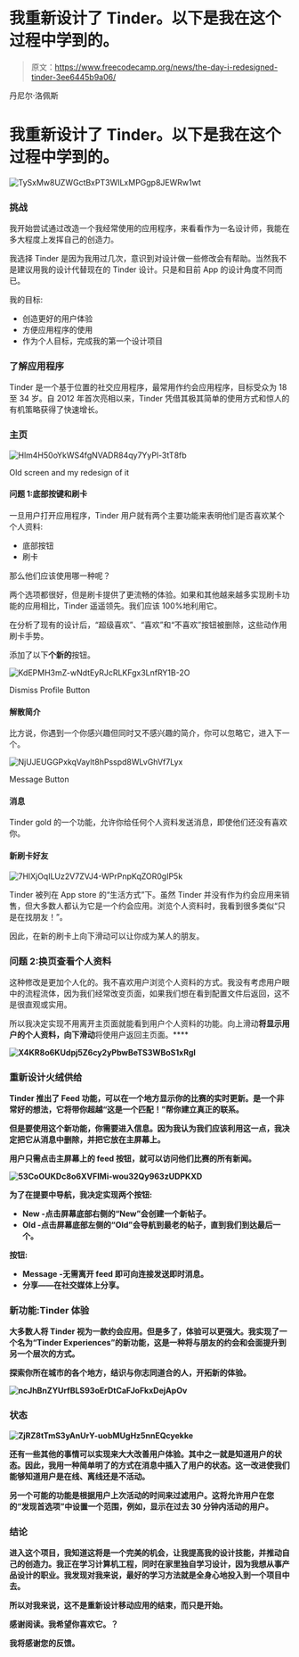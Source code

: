 # 我重新设计了 Tinder。以下是我在这个过程中学到的。

> 原文：<https://www.freecodecamp.org/news/the-day-i-redesigned-tinder-3ee6445b9a06/>

丹尼尔·洛佩斯

# 我重新设计了 Tinder。以下是我在这个过程中学到的。

![TySxMw8UZWGctBxPT3WILxMPGgp8JEWRw1wt](img/fd8eac791f03b7f00acf023d74b95b55.png)

### **挑战**

我开始尝试通过改造一个我经常使用的应用程序，来看看作为一名设计师，我能在多大程度上发挥自己的创造力。

我选择 Tinder 是因为我用过几次，意识到对设计做一些修改会有帮助。当然我不是建议用我的设计代替现在的 Tinder 设计。只是和目前 App 的设计角度不同而已。

我的目标:

*   创造更好的用户体验
*   方便应用程序的使用
*   作为个人目标，完成我的第一个设计项目

### 了解应用程序

Tinder 是一个基于位置的社交应用程序，最常用作约会应用程序，目标受众为 18 至 34 岁。自 2012 年首次亮相以来，Tinder 凭借其极其简单的使用方式和惊人的有机策略获得了快速增长。

### 主页

![Hlm4H50oYkWS4fgNVADR84qy7YyPl-3tT8fb](img/faf8d0a71cf8205a2ebf066f561a9587.png)

Old screen and my redesign of it

#### **问题 1:底部按键和刷卡**

一旦用户打开应用程序，Tinder 用户就有两个主要功能来表明他们是否喜欢某个个人资料:

*   底部按钮
*   刷卡

那么他们应该使用哪一种呢？

两个选项都很好，但是刷卡提供了更流畅的体验。如果和其他越来越多实现刷卡功能的应用相比，Tinder 遥遥领先。我们应该 100%地利用它。

在分析了现有的设计后，“超级喜欢”、“喜欢”和“不喜欢”按钮被删除，这些动作用刷卡手势。

添加了以下**个新的**按钮。

![KdEPMH3mZ-wNdtEyRJcRLKFgx3LnfRY1B-2O](img/e5ffbd5693b09c43793c30ac44e5339e.png)

Dismiss Profile Button

#### **解散简介**

比方说，你遇到一个你感兴趣但同时又不感兴趣的简介，你可以忽略它，进入下一个。

![NjUJEUGGPxkqVaylt8hPsspd8WLvGhVf7Lyx](img/a3200afda2639696e405159d363bfc75.png)

Message Button

#### **消息**

Tinder gold 的一个功能，允许你给任何个人资料发送消息，即使他们还没有喜欢你。

#### **新刷卡好友**

![7HlXjOqILUz2V7ZVJ4-WPrPnpKqZOR0gIP5k](img/9ace99bc2e143e8e81ced4ee8ae32f20.png)

Tinder 被列在 App store 的“生活方式”下。虽然 Tinder 并没有作为约会应用来销售，但大多数人都认为它是一个约会应用。浏览个人资料时，我看到很多类似“只是在找朋友！”。

因此，在新的刷卡上向下滑动可以让你成为某人的朋友。

### **问题 2:换页查看个人资料**

这种修改是更加个人化的。我不喜欢用户浏览个人资料的方式。我没有考虑用户眼中的流程流体，因为我们经常改变页面，如果我们想在看到配置文件后返回，这不是很直观或实用。

所以我决定实现不用离开主页面就能看到用户个人资料的功能。向上滑动**将显示用户的个人资料，向下滑动**将使用户返回主页面。****

****![X4KR8o6KUdpj5Z6cy2yPbwBeTS3WBoS1xRgl](img/1565b8b415e8b65f824b903cb80265cc.png)****

### ******重新设计火绒供给******

****Tinder 推出了 Feed 功能，可以在一个地方显示你的比赛的实时更新。是一个非常好的想法，它将带你超越“这是一个匹配！”帮你建立真正的联系。****

****但是要使用这个新功能，你需要进入信息。因为我认为我们应该利用这一点，我决定把它从消息中删除，并把它放在主屏幕上。****

****用户只需点击主屏幕上的 feed 按钮，就可以访问他们比赛的所有新闻。****

****![53CoOUKDc8o6XVFIMi-wou32Qy963zUDPKXD](img/47108e7a731cd7fd6039fd9279cfdde6.png)****

****为了在提要中导航，我决定实现两个按钮:****

*   ******New** -点击屏幕底部右侧的“New”会创建一个新帖子。****
*   ******Old** -点击屏幕底部左侧的“Old”会导航到最老的帖子，直到我们到达最后一个。****

****按钮:****

*   ******Message** -无需离开 feed 即可向连接发送即时消息。****
*   ******分享**——在社交媒体上分享。****

### ******新功能:Tinder 体验******

****大多数人将 Tinder 视为一款约会应用。但是多了，体验可以更强大。我实现了一个名为“Tinder Experiences”的新功能，这是一种将与朋友的约会和会面提升到另一个层次的方式。****

****探索你所在城市的各个地方，结识与你志同道合的人，开拓新的体验。****

****![ncJhBnZYUrfBLS93oErDtCaFJoFkxDejApOv](img/47471252cb64e479a20a9daab1d6583b.png)****

### ******状态******

****![ZjRZ8tTmS3yAnUrY-uobMUgHz5nnEQcyekke](img/90fcb6971844f02467bc6f75707a9c36.png)****

****还有一些其他的事情可以实现来大大改善用户体验。其中之一就是知道用户的状态。因此，我用一种简单明了的方式在消息中插入了用户的状态。这一改进使我们能够知道用户是在线、离线还是不活动。****

****另一个可能的功能是根据用户上次活动的时间来过滤用户。这将允许用户在您的“发现首选项”中设置一个范围，例如，显示在过去 30 分钟内活动的用户。****

### ******结论******

****进入这个项目，我知道这将是一个完美的机会，让我提高我的设计技能，并推动自己的创造力。我正在学习计算机工程，同时在家里独自学习设计，因为我想从事产品设计的职业。我发现对我来说，最好的学习方法就是全身心地投入到一个项目中去。****

****所以对我来说，这不是重新设计移动应用的结束，而只是开始。****

****感谢阅读。我希望你喜欢它。？****

****我将感谢您的反馈。****